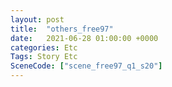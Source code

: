 ```yaml
---
layout: post
title:  "others_free97"
date:   2021-06-28 01:00:00 +0000
categories: Etc
Tags: Story Etc
SceneCode: ["scene_free97_q1_s20"]
---
```


